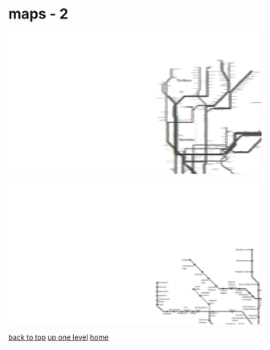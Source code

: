 # maps - 2
[![new_york_city_subway_map.png](/terminal/chromatic%20aberration/big/maps/new_york_city_subway_map.png "new_york_city_subway_map.png")](https://raw.githubusercontent.com/buckmanc/wallpapers/main/terminal/chromatic%20aberration/big/maps/new_york_city_subway_map.png)

[![tehran_metro_map_v1_0.png](/terminal/chromatic%20aberration/big/maps/tehran_metro_map_v1_0.png "tehran_metro_map_v1_0.png")](https://raw.githubusercontent.com/buckmanc/wallpapers/main/terminal/chromatic%20aberration/big/maps/tehran_metro_map_v1_0.png)



[back to top](#)
[up one level](/terminal/chromatic%20aberration/big/README.MD)
[home](/)
